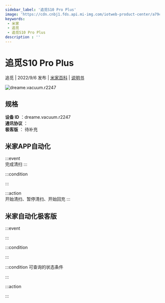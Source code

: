```yaml
---
sidebar_label: '追觅S10 Pro Plus'
image: 'https://cdn.cnbj1.fds.api.mi-img.com/iotweb-product-center/a79cd3ae5c61fa287ef1eb280bae8663_1661496693490.png?GalaxyAccessKeyId=AKVGLQWBOVIRQ3XLEW&Expires=9223372036854775807&Signature=1VU1DAFAG8YAxdmf6Wz7ocYWVNg='
keywords: 
 - 米家
 - 追觅
 - 追觅S10 Pro Plus
description : ''
---
```

# 追觅S10 Pro Plus

追觅 | 2022/9/6 发布 | [米家百科](https://home.mi.com/webapp/content/baike/product/index.html?model=dreame.vacuum.r2247) | [说明书](https://home.mi.com/views/introduction.html?model=dreame.vacuum.r2247&region=cn)

![dreame.vacuum.r2247](https://cdn.cnbj1.fds.api.mi-img.com/iotweb-product-center/a79cd3ae5c61fa287ef1eb280bae8663_1661496693490.png?GalaxyAccessKeyId=AKVGLQWBOVIRQ3XLEW&Expires=9223372036854775807&Signature=1VU1DAFAG8YAxdmf6Wz7ocYWVNg=)

## 规格  
> 
**设备 ID** ：dreame.vacuum.r2247  
**通讯协议** ：  
**极客版**  ： 待补充 


## 米家APP自动化  

:::event  
完成清扫
:::

:::condition  

:::

:::action   
开始清扫、暂停清扫、开始回充
:::

## 米家自动化极客版  

:::event  

:::

:::condition  

:::

:::condition 可查询的状态条件  

:::

:::action  

:::

        
